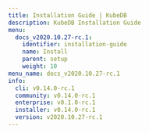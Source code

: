```yaml
---
title: Installation Guide | KubeDB
description: KubeDB Installation Guide
menu:
  docs_v2020.10.27-rc.1:
    identifier: installation-guide
    name: Install
    parent: setup
    weight: 10
menu_name: docs_v2020.10.27-rc.1
info:
  cli: v0.14.0-rc.1
  community: v0.14.0-rc.1
  enterprise: v0.1.0-rc.1
  installer: v0.14.0-rc.1
  version: v2020.10.27-rc.1
---
```


